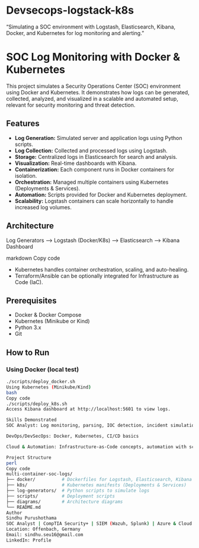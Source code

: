 # Devsecops-logstack-k8s
“Simulating a SOC environment with Logstash, Elasticsearch, Kibana, Docker, and Kubernetes for log monitoring and alerting.”

# SOC Log Monitoring with Docker & Kubernetes

This project simulates a Security Operations Center (SOC) environment using Docker and Kubernetes. It demonstrates how logs can be generated, collected, analyzed, and visualized in a scalable and automated setup, relevant for security monitoring and threat detection.

## Features

- **Log Generation:** Simulated server and application logs using Python scripts.
- **Log Collection:** Collected and processed logs using Logstash.
- **Storage:** Centralized logs in Elasticsearch for search and analysis.
- **Visualization:** Real-time dashboards with Kibana.
- **Containerization:** Each component runs in Docker containers for isolation.
- **Orchestration:** Managed multiple containers using Kubernetes (Deployments & Services).
- **Automation:** Scripts provided for Docker and Kubernetes deployment.
- **Scalability:** Logstash containers can scale horizontally to handle increased log volumes.

## Architecture

Log Generators --> Logstash (Docker/K8s) --> Elasticsearch --> Kibana Dashboard

markdown
Copy code

- Kubernetes handles container orchestration, scaling, and auto-healing.
- Terraform/Ansible can be optionally integrated for Infrastructure as Code (IaC).

## Prerequisites

- Docker & Docker Compose
- Kubernetes (Minikube or Kind)
- Python 3.x
- Git

## How to Run

### Using Docker (local test)
```bash
./scripts/deploy_docker.sh
Using Kubernetes (Minikube/Kind)
bash
Copy code
./scripts/deploy_k8s.sh
Access Kibana dashboard at http://localhost:5601 to view logs.

Skills Demonstrated
SOC Analyst: Log monitoring, parsing, IOC detection, incident simulation

DevOps/DevSecOps: Docker, Kubernetes, CI/CD basics

Cloud & Automation: Infrastructure-as-Code concepts, automation with scripts

Project Structure
perl
Copy code
multi-container-soc-logs/
├── docker/          # Dockerfiles for Logstash, Elasticsearch, Kibana
├── k8s/             # Kubernetes manifests (Deployments & Services)
├── log-generators/  # Python scripts to simulate logs
├── scripts/         # Deployment scripts
├── diagrams/        # Architecture diagrams
└── README.md
Author
Sindhu Purushothama
SOC Analyst | CompTIA Security+ | SIEM (Wazuh, Splunk) | Azure & Cloud Security
Location: Offenbach, Germany
Email: sindhu.seu16@gmail.com
LinkedIn: Profile
